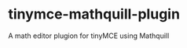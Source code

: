 tinymce-mathquill-plugin
========================

A math editor plugion for tinyMCE using Mathquill
